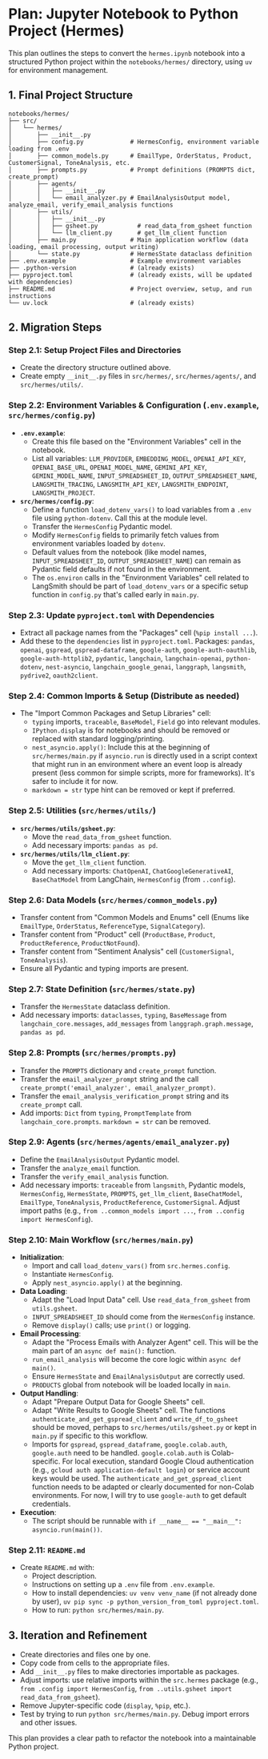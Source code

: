# Plan: Jupyter Notebook to Python Project (Hermes)

This plan outlines the steps to convert the `hermes.ipynb` notebook into a structured Python project within the `notebooks/hermes/` directory, using `uv` for environment management.

## 1. Final Project Structure

```
notebooks/hermes/
├── src/
│   └── hermes/
│       ├── __init__.py
│       ├── config.py             # HermesConfig, environment variable loading from .env
│       ├── common_models.py      # EmailType, OrderStatus, Product, CustomerSignal, ToneAnalysis, etc.
│       ├── prompts.py            # Prompt definitions (PROMPTS dict, create_prompt)
│       ├── agents/
│       │   ├── __init__.py
│       │   └── email_analyzer.py # EmailAnalysisOutput model, analyze_email, verify_email_analysis functions
│       ├── utils/
│       │   ├── __init__.py
│       │   ├── gsheet.py           # read_data_from_gsheet function
│       │   └── llm_client.py       # get_llm_client function
│       ├── main.py               # Main application workflow (data loading, email processing, output writing)
│       └── state.py              # HermesState dataclass definition
├── .env.example                  # Example environment variables
├── .python-version               # (already exists)
├── pyproject.toml                # (already exists, will be updated with dependencies)
├── README.md                     # Project overview, setup, and run instructions
└── uv.lock                       # (already exists)
```

## 2. Migration Steps

### Step 2.1: Setup Project Files and Directories
- Create the directory structure outlined above.
- Create empty `__init__.py` files in `src/hermes/`, `src/hermes/agents/`, and `src/hermes/utils/`.

### Step 2.2: Environment Variables & Configuration (`.env.example`, `src/hermes/config.py`)
- **`.env.example`**:
    - Create this file based on the "Environment Variables" cell in the notebook.
    - List all variables: `LLM_PROVIDER`, `EMBEDDING_MODEL`, `OPENAI_API_KEY`, `OPENAI_BASE_URL`, `OPENAI_MODEL_NAME`, `GEMINI_API_KEY`, `GEMINI_MODEL_NAME`, `INPUT_SPREADSHEET_ID`, `OUTPUT_SPREADSHEET_NAME`, `LANGSMITH_TRACING`, `LANGSMITH_API_KEY`, `LANGSMITH_ENDPOINT`, `LANGSMITH_PROJECT`.
- **`src/hermes/config.py`**:
    - Define a function `load_dotenv_vars()` to load variables from a `.env` file using `python-dotenv`. Call this at the module level.
    - Transfer the `HermesConfig` Pydantic model.
    - Modify `HermesConfig` fields to primarily fetch values from environment variables loaded by `dotenv`.
    - Default values from the notebook (like model names, `INPUT_SPREADSHEET_ID`, `OUTPUT_SPREADSHEET_NAME`) can remain as Pydantic field defaults if not found in the environment.
    - The `os.environ` calls in the "Environment Variables" cell related to LangSmith should be part of `load_dotenv_vars` or a specific setup function in `config.py` that's called early in `main.py`.

### Step 2.3: Update `pyproject.toml` with Dependencies
- Extract all package names from the "Packages" cell (`%pip install ...`).
- Add these to the `dependencies` list in `pyproject.toml`.
  Packages: `pandas`, `openai`, `gspread`, `gspread-dataframe`, `google-auth`, `google-auth-oauthlib`, `google-auth-httplib2`, `pydantic`, `langchain`, `langchain-openai`, `python-dotenv`, `nest-asyncio`, `langchain_google_genai`, `langgraph`, `langsmith`, `pydrive2`, `oauth2client`.

### Step 2.4: Common Imports & Setup (Distribute as needed)
- The "Import Common Packages and Setup Libraries" cell:
    - `typing` imports, `traceable`, `BaseModel`, `Field` go into relevant modules.
    - `IPython.display` is for notebooks and should be removed or replaced with standard logging/printing.
    - `nest_asyncio.apply()`: Include this at the beginning of `src/hermes/main.py` if `asyncio.run` is directly used in a script context that might run in an environment where an event loop is already present (less common for simple scripts, more for frameworks). It's safer to include it for now.
    - `markdown = str` type hint can be removed or kept if preferred.

### Step 2.5: Utilities (`src/hermes/utils/`)
- **`src/hermes/utils/gsheet.py`**:
    - Move the `read_data_from_gsheet` function.
    - Add necessary imports: `pandas as pd`.
- **`src/hermes/utils/llm_client.py`**:
    - Move the `get_llm_client` function.
    - Add necessary imports: `ChatOpenAI`, `ChatGoogleGenerativeAI`, `BaseChatModel` from LangChain, `HermesConfig` (from `..config`).

### Step 2.6: Data Models (`src/hermes/common_models.py`)
- Transfer content from "Common Models and Enums" cell (Enums like `EmailType`, `OrderStatus`, `ReferenceType`, `SignalCategory`).
- Transfer content from "Product" cell (`ProductBase`, `Product`, `ProductReference`, `ProductNotFound`).
- Transfer content from "Sentiment Analysis" cell (`CustomerSignal`, `ToneAnalysis`).
- Ensure all Pydantic and typing imports are present.

### Step 2.7: State Definition (`src/hermes/state.py`)
- Transfer the `HermesState` dataclass definition.
- Add necessary imports: `dataclasses`, `typing`, `BaseMessage` from `langchain_core.messages`, `add_messages` from `langgraph.graph.message`, `pandas as pd`.

### Step 2.8: Prompts (`src/hermes/prompts.py`)
- Transfer the `PROMPTS` dictionary and `create_prompt` function.
- Transfer the `email_analyzer_prompt` string and the call `create_prompt('email_analyzer', email_analyzer_prompt)`.
- Transfer the `email_analysis_verification_prompt` string and its `create_prompt` call.
- Add imports: `Dict` from `typing`, `PromptTemplate` from `langchain_core.prompts`. `markdown = str` can be removed.

### Step 2.9: Agents (`src/hermes/agents/email_analyzer.py`)
- Define the `EmailAnalysisOutput` Pydantic model.
- Transfer the `analyze_email` function.
- Transfer the `verify_email_analysis` function.
- Add necessary imports: `traceable` from `langsmith`, Pydantic models, `HermesConfig`, `HermesState`, `PROMPTS`, `get_llm_client`, `BaseChatModel`, `EmailType`, `ToneAnalysis`, `ProductReference`, `CustomerSignal`. Adjust import paths (e.g., `from ..common_models import ...`, `from ..config import HermesConfig`).

### Step 2.10: Main Workflow (`src/hermes/main.py`)
- **Initialization**:
    - Import and call `load_dotenv_vars()` from `src.hermes.config`.
    - Instantiate `HermesConfig`.
    - Apply `nest_asyncio.apply()` at the beginning.
- **Data Loading**:
    - Adapt the "Load Input Data" cell. Use `read_data_from_gsheet` from `utils.gsheet`.
    - `INPUT_SPREADSHEET_ID` should come from the `HermesConfig` instance.
    - Remove `display()` calls; use `print()` or logging.
- **Email Processing**:
    - Adapt the "Process Emails with Analyzer Agent" cell. This will be the main part of an `async def main():` function.
    - `run_email_analysis` will become the core logic within `async def main()`.
    - Ensure `HermesState` and `EmailAnalysisOutput` are correctly used.
    - `PRODUCTS` global from notebook will be loaded locally in `main`.
- **Output Handling**:
    - Adapt "Prepare Output Data for Google Sheets" cell.
    - Adapt "Write Results to Google Sheets" cell. The functions `authenticate_and_get_gspread_client` and `write_df_to_gsheet` should be moved, perhaps to `src/hermes/utils/gsheet.py` or kept in `main.py` if specific to this workflow.
    - Imports for `gspread`, `gspread_dataframe`, `google.colab.auth`, `google.auth` need to be handled. `google.colab.auth` is Colab-specific. For local execution, standard Google Cloud authentication (e.g., `gcloud auth application-default login`) or service account keys would be used. The `authenticate_and_get_gspread_client` function needs to be adapted or clearly documented for non-Colab environments. For now, I will try to use `google-auth` to get default credentials.
- **Execution**:
    - The script should be runnable with `if __name__ == "__main__": asyncio.run(main())`.

### Step 2.11: `README.md`
- Create `README.md` with:
    - Project description.
    - Instructions on setting up a `.env` file from `.env.example`.
    - How to install dependencies: `uv venv venv_name` (if not already done by user), `uv pip sync -p python_version_from_toml pyproject.toml`.
    - How to run: `python src/hermes/main.py`.

## 3. Iteration and Refinement
- Create directories and files one by one.
- Copy code from cells to the appropriate files.
- Add `__init__.py` files to make directories importable as packages.
- Adjust imports: use relative imports within the `src.hermes` package (e.g., `from .config import HermesConfig`, `from ..utils.gsheet import read_data_from_gsheet`).
- Remove Jupyter-specific code (`display`, `%pip`, etc.).
- Test by trying to run `python src/hermes/main.py`. Debug import errors and other issues.

This plan provides a clear path to refactor the notebook into a maintainable Python project. 